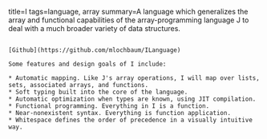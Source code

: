 title=I
tags=language, array
summary=A language which generalizes the array and functional capabilities of the array-programming language J to deal with a much broader variety of data structures.
~~~~~~

[Github](https://github.com/mlochbaum/ILanguage)

Some features and design goals of I include:

* Automatic mapping. Like J's array operations, I will map over lists, sets, associated arrays, and functions.
* Soft typing built into the core of the language.
* Automatic optimization when types are known, using JIT compilation.
* Functional programming. Everything in I is a function.
* Near-nonexistent syntax. Everything is function application.
* Whitespace defines the order of precedence in a visually intuitive way.


